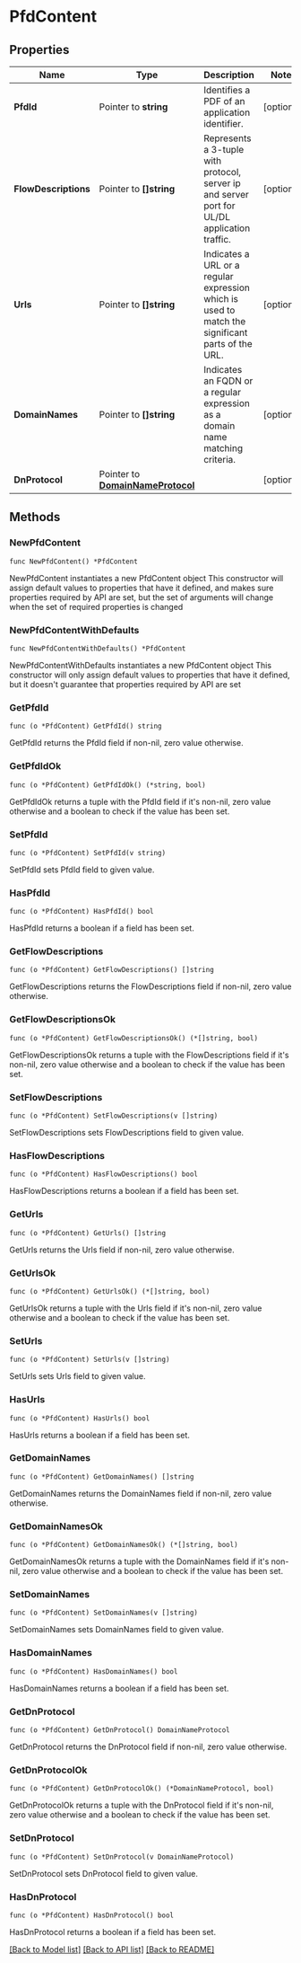 # PfdContent

## Properties

Name | Type | Description | Notes
------------ | ------------- | ------------- | -------------
**PfdId** | Pointer to **string** | Identifies a PDF of an application identifier. | [optional] 
**FlowDescriptions** | Pointer to **[]string** | Represents a 3-tuple with protocol, server ip and server port for UL/DL application traffic.  | [optional] 
**Urls** | Pointer to **[]string** | Indicates a URL or a regular expression which is used to match the significant parts of the URL.  | [optional] 
**DomainNames** | Pointer to **[]string** | Indicates an FQDN or a regular expression as a domain name matching criteria. | [optional] 
**DnProtocol** | Pointer to [**DomainNameProtocol**](DomainNameProtocol.md) |  | [optional] 

## Methods

### NewPfdContent

`func NewPfdContent() *PfdContent`

NewPfdContent instantiates a new PfdContent object
This constructor will assign default values to properties that have it defined,
and makes sure properties required by API are set, but the set of arguments
will change when the set of required properties is changed

### NewPfdContentWithDefaults

`func NewPfdContentWithDefaults() *PfdContent`

NewPfdContentWithDefaults instantiates a new PfdContent object
This constructor will only assign default values to properties that have it defined,
but it doesn't guarantee that properties required by API are set

### GetPfdId

`func (o *PfdContent) GetPfdId() string`

GetPfdId returns the PfdId field if non-nil, zero value otherwise.

### GetPfdIdOk

`func (o *PfdContent) GetPfdIdOk() (*string, bool)`

GetPfdIdOk returns a tuple with the PfdId field if it's non-nil, zero value otherwise
and a boolean to check if the value has been set.

### SetPfdId

`func (o *PfdContent) SetPfdId(v string)`

SetPfdId sets PfdId field to given value.

### HasPfdId

`func (o *PfdContent) HasPfdId() bool`

HasPfdId returns a boolean if a field has been set.

### GetFlowDescriptions

`func (o *PfdContent) GetFlowDescriptions() []string`

GetFlowDescriptions returns the FlowDescriptions field if non-nil, zero value otherwise.

### GetFlowDescriptionsOk

`func (o *PfdContent) GetFlowDescriptionsOk() (*[]string, bool)`

GetFlowDescriptionsOk returns a tuple with the FlowDescriptions field if it's non-nil, zero value otherwise
and a boolean to check if the value has been set.

### SetFlowDescriptions

`func (o *PfdContent) SetFlowDescriptions(v []string)`

SetFlowDescriptions sets FlowDescriptions field to given value.

### HasFlowDescriptions

`func (o *PfdContent) HasFlowDescriptions() bool`

HasFlowDescriptions returns a boolean if a field has been set.

### GetUrls

`func (o *PfdContent) GetUrls() []string`

GetUrls returns the Urls field if non-nil, zero value otherwise.

### GetUrlsOk

`func (o *PfdContent) GetUrlsOk() (*[]string, bool)`

GetUrlsOk returns a tuple with the Urls field if it's non-nil, zero value otherwise
and a boolean to check if the value has been set.

### SetUrls

`func (o *PfdContent) SetUrls(v []string)`

SetUrls sets Urls field to given value.

### HasUrls

`func (o *PfdContent) HasUrls() bool`

HasUrls returns a boolean if a field has been set.

### GetDomainNames

`func (o *PfdContent) GetDomainNames() []string`

GetDomainNames returns the DomainNames field if non-nil, zero value otherwise.

### GetDomainNamesOk

`func (o *PfdContent) GetDomainNamesOk() (*[]string, bool)`

GetDomainNamesOk returns a tuple with the DomainNames field if it's non-nil, zero value otherwise
and a boolean to check if the value has been set.

### SetDomainNames

`func (o *PfdContent) SetDomainNames(v []string)`

SetDomainNames sets DomainNames field to given value.

### HasDomainNames

`func (o *PfdContent) HasDomainNames() bool`

HasDomainNames returns a boolean if a field has been set.

### GetDnProtocol

`func (o *PfdContent) GetDnProtocol() DomainNameProtocol`

GetDnProtocol returns the DnProtocol field if non-nil, zero value otherwise.

### GetDnProtocolOk

`func (o *PfdContent) GetDnProtocolOk() (*DomainNameProtocol, bool)`

GetDnProtocolOk returns a tuple with the DnProtocol field if it's non-nil, zero value otherwise
and a boolean to check if the value has been set.

### SetDnProtocol

`func (o *PfdContent) SetDnProtocol(v DomainNameProtocol)`

SetDnProtocol sets DnProtocol field to given value.

### HasDnProtocol

`func (o *PfdContent) HasDnProtocol() bool`

HasDnProtocol returns a boolean if a field has been set.


[[Back to Model list]](../README.md#documentation-for-models) [[Back to API list]](../README.md#documentation-for-api-endpoints) [[Back to README]](../README.md)


